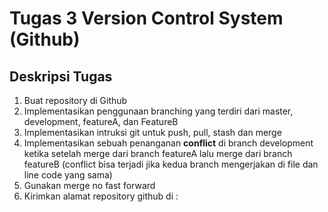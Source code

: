 # Tugas 3 Version Control System (Github)

## Deskripsi Tugas
1. Buat repository di Github
2. Implementasikan penggunaan branching yang terdiri dari master, development, featureA, dan FeatureB
3. Implementasikan intruksi git untuk push, pull, stash dan merge
4. Implementasikan sebuah penanganan **conflict** di branch development ketika setelah merge dari branch featureA lalu merge dari branch featureB (conflict bisa terjadi jika kedua branch mengerjakan di file dan line code yang sama)
5. Gunakan merge no fast forward
6. Kirimkan alamat repository github di :